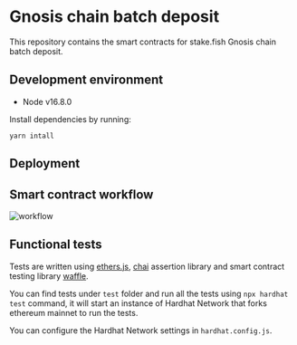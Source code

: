 # Gnosis chain batch deposit 

This repository contains the smart contracts for stake.fish Gnosis chain batch deposit.

## Development environment

* Node v16.8.0

Install dependencies by running:
```
yarn intall
```

## Deployment


## Smart contract workflow
![workflow](https://i.imgur.com/Kkj47ly.png)


## Functional tests

Tests are written using [ethers.js](https://github.com/ethers-io/ethers.js/), [chai](https://www.chaijs.com/) assertion library and smart contract testing library [waffle](https://github.com/EthWorks/Waffle).

You can find tests under `test` folder and run all the tests using `npx hardhat test` command, it will start an instance of Hardhat Network that forks ethereum mainnet to run the tests.

You can configure the Hardhat Network settings in `hardhat.config.js`.

